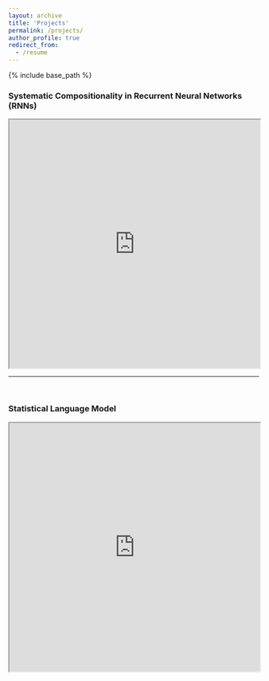 ```yaml
---
layout: archive
title: 'Projects'
permalink: /projects/
author_profile: true
redirect_from:
  - /resume
---
```


{% include base_path %}

<h3>Systematic Compositionality in Recurrent Neural Networks (RNNs)</h3>

<iframe src="https://drive.google.com/file/d/1q3TkpWlv7rAjm44MOwBaDaBxAyD10CrU/preview" width="100%" height="500px"></iframe>

<br>
<hr>
<br>

<h3 id="#model">Statistical Language Model</h3>

<iframe src="https://drive.google.com/file/d/1s489urbrMk3hRx-fxgARpB-UIAge7rrU/preview" width="100%" height="500px"></iframe>
